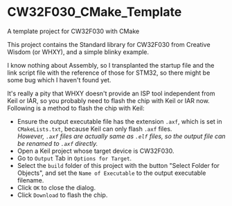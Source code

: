 # CW32F030_CMake_Template
A template project for CW32F030 with CMake  

This project contains the Standard library for CW32F030 from Creative Wisdom (or WHXY), and a simple blinky example.

I know nothing about Assembly, so I transplanted the startup file and the link script file with the reference of those for STM32, so there might be some bug which I haven't found yet.  

It's really a pity that WHXY doesn't provide an ISP tool independent from Keil or IAR, so you probably need to flash the chip with Keil or IAR now. Following is a method to flash the chip with Keil:
* Ensure the output executable file has the extension `.axf`, which is set in `CMakeLists.txt`, because Keil can only flash `.axf` files.  
*However, `.axf` files are actually same as `.elf` files, so the output file can be renamed to `.axf` directly.*
* Open a Keil project whose target device is CW32F030.
* Go to `Output` Tab in `Options for Target`.
* Select the `build` folder of this project with the button "Select Folder for Objects", and set the `Name of Executable` to the output executable filename.
* Click `OK` to close the dialog.
* Click `Download` to flash the chip.
